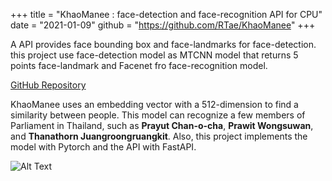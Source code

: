 +++
title = "KhaoManee : face-detection and face-recognition API for CPU"
date = "2021-01-09"
github = "https://github.com/RTae/KhaoManee"
+++

A API provides face bounding box and face-landmarks for face-detection. this project use face-detection model as MTCNN model that returns 5 points face-landmark and Facenet fro face-recognition model.

<!--more-->

[GitHub Repository](https://github.com/RTae/KhaoManee)

KhaoManee uses an embedding vector with a 512-dimension to find a similarity between people. This model can recognize a few members of Parliament in Thailand, such as **Prayut Chan-o-cha**, **Prawit Wongsuwan**, and **Thanathorn Juangroongruangkit**. Also, this project implements the model with Pytorch and the API with FastAPI.

![Alt Text](https://raw.githubusercontent.com/RTae/KhaoManee/main/example/result.png "Example")